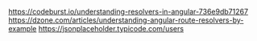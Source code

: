 https://codeburst.io/understanding-resolvers-in-angular-736e9db71267
https://dzone.com/articles/understanding-angular-route-resolvers-by-example
https://jsonplaceholder.typicode.com/users